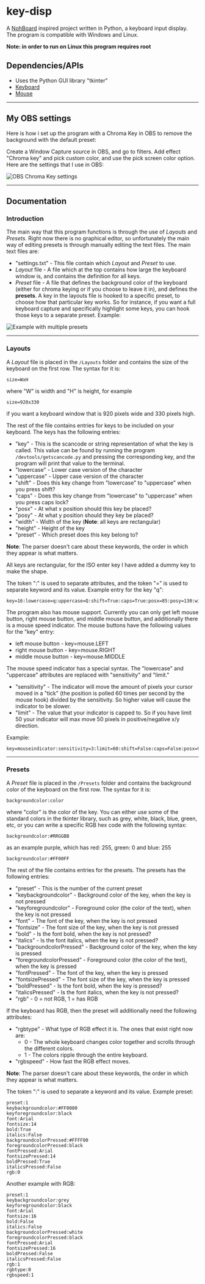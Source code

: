 # key-disp
A [NohBoard](https://github.com/ThoNohT/NohBoard) inspired project written in Python, a keyboard input display. The program is compatible with Windows and Linux. 

**Note: in order to run on Linux this program requires root**

## Dependencies/APIs
* Uses the Python GUI library "tkinter"
* [Keyboard](https://github.com/boppreh/keyboard)
* [Mouse](https://github.com/boppreh/mouse)

---

## My OBS settings

Here is how i set up the program with a Chroma Key in OBS to remove the background with the default preset:

Create a Window Capture source in OBS, and go to filters. Add effect "Chroma key" and pick custom color, and use the pick screen color option. Here are the settings that I use in OBS:

![OBS Chroma Key settings](images/OBS.png "OBS Chroma Key settings")

---

## Documentation

### Introduction

The main way that this program functions is through the use of *Layouts* and *Presets*. Right now there is no graphical editor, so unfortunately the main way of editing presets is through manually editing the text files. The main text files are:

* "settings.txt" - This file contain which *Layout* and *Preset* to use.
* *Layout* file - A file which at the top contains how large the keyboard window is, and contains the definition for all keys.
* *Preset* file - A file that defines the background color of the keyboard (either for chroma keying or if you choose to leave it in), and defines the **presets**. A key in the layouts file is hooked to a specific preset, to choose how that particular key works. So for instance, if you want a full keyboard capture and specifically highlight some keys, you can hook those keys to a separate preset. Example:

![Example with multiple presets](images/example.png "Example with multiple presets")

---

### Layouts

A *Layout* file is placed in the ```/Layouts``` folder and contains the size of the keyboard on the first row. The syntax for it is:   

```
size=WxH
```

where "W" is width and "H" is height, for example

```
size=920x330
```

if you want a keyboard window that is 920 pixels wide and 330 pixels high.

The rest of the file contains entries for keys to be included on your keyboard. The keys has the following entries:

* "key" - This is the scancode or string representation of what the key is called. This value can be found by running the program ```/devtools/getscancode.py``` and pressing the corresponding key, and the program will print that value to the terminal.
* "lowercase" - Lower case version of the character
* "uppercase" - Upper case version of the character
* "shift" - Does this key change from "lowercase" to "uppercase" when you press shift?
* "caps" - Does this key change from "lowercase" to "uppercase" when you press caps lock? 
* "posx" - At what x position should this key be placed?
* "posy" - At what y position should they key be placed?
* "width" - Width of the key (**Note**: all keys are rectangular)
* "height" - Height of the key
* "preset" - Which preset does this key belong to?

**Note**: The parser doesn't care about these keywords, the order in which they appear is what matters.

All keys are rectangular, for the ISO enter key I have added a dummy key to make the shape.

The token ":" is used to separate attributes, and the token "=" is used to separate keyword and its value. Example entry for the key "q":

```
key=16:lowercase=q:uppercase=Q:shift=True:caps=True:posx=85:posy=130:width=40:height=40:preset=1
```

The program also has mouse support. Currently you can only get left mouse button, right mouse button, and middle mouse button, and additionally there is a mouse speed indicator. The mouse buttons have the following values for the "key" entry:

* left mouse button - key=mouse.LEFT
* right mouse button - key=mouse.RIGHT
* middle mouse button - key=mouse.MIDDLE

The mouse speed indicator has a special syntax. The "lowercase" and "uppercase" attributes are replaced with "sensitivity" and "limit."

* "sensitivity" - The indicator will move the amount of pixels your cursor moved in a "tick" (the position is polled 60 times per second by the mouse hook) divided by the sensitivity. So higher value will cause the indicator to be slower.
* "limit" - The value that your indicator is capped to. So if you have limit 50 your indicator will max move 50 pixels in positive/negative x/y direction.

Example:

```
key=mouseindicator:sensitivity=3:limit=60:shift=False:caps=False:posx=990:posy=150:width=10:height=10:preset=1
```

---

### Presets

A *Preset* file is placed in the ```/Presets``` folder and contains the background color of the keyboard on the first row. The syntax for it is:

```
backgroundcolor:color
```

where "color" is the color of the key. You can either use some of the standard colors in the tkinter library, such as grey, white, black, blue, green, etc, or you can write a specific RGB hex code with the following syntax:

```
backgroundcolor:#RRGGBB
```
as an example purple, which has red: 255, green: 0 and blue: 255

```
backgroundcolor:#FF00FF
```

The rest of the file contains entries for the presets. The presets has the following entries:

* "preset" - This is the number of the current preset
* "keybackgroundcolor" - Background color of the key, when the key is not pressed
* "keyforegroundcolor" - Foreground color (the color of the text), when the key is not pressed
* "font" - The font of the key, when the key is not pressed
* "fontsize" - The font size of the key, when the key is not pressed
* "bold" - Is the font bold, when the key is not pressed?
* "italics" - Is the font italics, when the key is not pressed?
* "backgroundcolorPressed" - Background color of the key, when the key is pressed
* "foregroundcolorPressed" - Foreground color (the color of the text), when the key is pressed
* "fontPressed" - The font of the key, when the key is pressed
* "fontsizePressed" - The font size of the key, when the key is pressed
* "boldPressed" - Is the font bold, when the key is pressed?
* "italicsPressed" - Is the font italics, when the key is not pressed?
* "rgb" - 0 = not RGB, 1 = has RGB

If the keyboard has RGB, then the preset will additionally need the following attributes:

* "rgbtype" - What type of RGB effect it is. The ones that exist right now are:
    - 0 - The whole keyboard changes color together and scrolls through the different colors. 
    - 1 - The colors ripple through the entire keyboard.
* "rgbspeed" - How fast the RGB effect moves.

**Note**: The parser doesn't care about these keywords, the order in which they appear is what matters.


The token ":" is used to separate a keyword and its value. Example preset:

```
preset:1
keybackgroundcolor:#FF0080
keyforegroundcolor:black
font:Arial
fontsize:14
bold:True
italics:False
backgroundcolorPressed:#FFFF00
foregroundcolorPressed:black
fontPressed:Arial
fontsizePressed:14
boldPressed:True
italicsPressed:False
rgb:0
```

Another example with RGB:

```
preset:1
keybackgroundcolor:grey
keyforegroundcolor:black
font:Arial
fontsize:16
bold:False
italics:False
backgroundcolorPressed:white
foregroundcolorPressed:black
fontPressed:Arial
fontsizePressed:16
boldPressed:False
italicsPressed:False
rgb:1
rgbtype:0
rgbspeed:1
```
